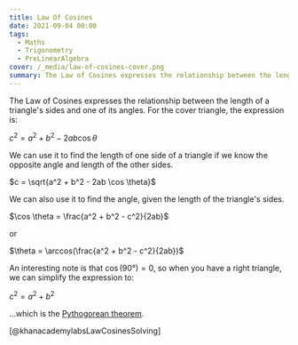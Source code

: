 ```yaml
---
title: Law Of Cosines
date: 2021-09-04 00:00
tags:
  - Maths
  - Trigonometry
  - PreLinearAlgebra
cover: /_media/law-of-cosines-cover.png
summary: The Law of Cosines expresses the relationship between the length of a triangle's sides and one of its angles.
---
```


The Law of Cosines expresses the relationship between the length of a triangle's sides and one of its angles. For the cover triangle, the expression is:

$c^2 = a^2 + b^2 - 2ab \cos \theta$

We can use it to find the length of one side of a triangle if we know the opposite angle and length of the other sides.

$c = \sqrt{a^2 + b^2 - 2ab \cos \theta}$

We can also use it to find the angle, given the length of the triangle's sides.

$\cos \theta = \frac{a^2 + b^2 - c^2}{2ab}$

or

$\theta = \arccos(\frac{a^2 + b^2 - c^2}{2ab})$

An interesting note is that $\cos(90°) = 0$, so when you have a right triangle, we can simplify the expression to:

$c^2 = a^2 + b^2$

...which is the [Pythogorean theorem](https://en.wikipedia.org/wiki/Pythagorean_theorem).

[@khanacademylabsLawCosinesSolving]
